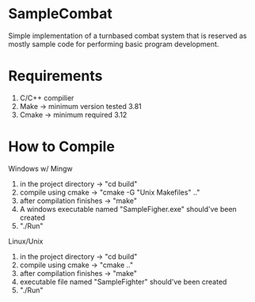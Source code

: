 # SampleCombat
Simple implementation of a turnbased combat system that is reserved as mostly sample code
for performing basic program development.

# Requirements
1. C/C++ compilier
2. Make -> minimum version tested 3.81
3. Cmake -> minimum required 3.12

# How to Compile
Windows w/ Mingw
1. in the project directory -> "cd build"
2. compile using cmake -> "cmake -G "Unix Makefiles" .."
3. after compilation finishes -> "make"
4. A windows executable named "SampleFigher.exe" should've been created
5. "./Run"

Linux/Unix
1. in the project directory -> "cd build"
2. compile using cmake -> "cmake .."
3. after compilation finishes -> "make"
4. executable file named "SampleFighter" should've been created
5. "./Run"
